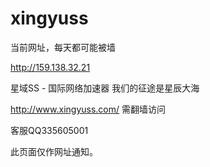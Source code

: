 # xingyuss


当前网址，每天都可能被墙

http://159.138.32.21



星域SS - 国际网络加速器 我们的征途是星辰大海

http://www.xingyuss.com/  需翻墙访问

客服QQ335605001

此页面仅作网址通知。

